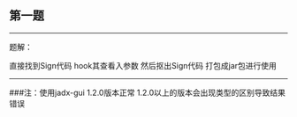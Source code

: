 ## 第一题
***
题解：

直接找到Sign代码 hook其查看入参数 然后抠出Sign代码 打包成jar包进行使用
***
###注：使用jadx-gui 1.2.0版本正常 1.2.0以上的版本会出现类型的区别导致结果错误
